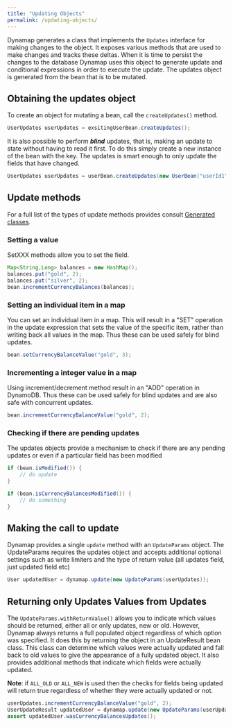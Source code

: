 ```yaml
---
title: "Updating Objects"
permalink: /updating-objects/
---
```


Dynamap generates a class that implements the `Updates` interface for making changes to the object. It exposes various methods that are used to make changes and tracks these deltas.
When it is time to persist the changes to the database Dynamap uses this object to generate update and conditional expressions in order to execute the update.
The updates object is generated from the bean that is to be mutated. 

## Obtaining the updates object

To create an object for mutating a bean, call the `createUpdates()` method.

```java
UserUpdates userUpdates = exsitingUserBean.createUpdates();
```

It is also possible to perform ***blind*** updates, that is, making an update to state without having to read it first. To do this simply create a new instance of the bean with the key.
The updates is smart enough to only update the fields that have changed.

```java
UserUpdates userUpdates = userBean.createUpdates(new UserBean("userId1"));
```

## Update methods

For a full list of the types of update methods provides consult [Generated classes](/generated-classes/).

### Setting a value

SetXXX methods allow you to set the field.

```java
Map<String,Long> balances = new HashMap();
balances.put("gold", 2);
balances.put("silver", 2);
bean.incrementCurrencyBalances(balances);
```

### Setting an individual item in a map

You can set an individual item in a map. This will result in a "SET" operation in the update expression that sets the value of the specific item, rather than writing back all values in the map.
Thus these can be used safely for blind updates.

```java
bean.setCurrencyBalanceValue("gold", 3);
```


### Incrementing a integer value in a map

Using increment/decrement method result in an "ADD" operation in DynamoDB. Thus these can be used safely for blind updates and are also safe with concurrent updates.

```java
bean.incrementCurrencyBalanceValue("gold", 2);
```

### Checking if there are pending updates

The updates objects provide a mechanism to check if there are any pending updates or even if a particular field has been modified

```java
if (bean.isModified()) {
    // do update
} 

if (bean.isCurrencyBalancesModified()) {
    // do something
}
```

## Making the call to update

Dynamap provides a single `update` method with an `UpdateParams` object. The UpdateParams requires the updates object and accepts additional optional settings such as write limiters and the type of return value (all updates field, just updated field etc)

```java
User updatedUser = dynamap.update(new UpdateParams(userUpdates));
```

## Returning only Updates Values from Updates

The `UpdateParams.withReturnValue()` allows you to indicate which values should be returned, either all or only updates, new or old.
However, Dynamap always returns a full populated object regardless of which option was specified. It does this by returning the object in an UpdateResult bean class. This class can determine which values were actually updated and fall back to old values to give the appearance of a fully updated object.
It also provides additional methods that indicate which fields were actually updated.

**Note**: if `ALL_OLD` or `ALL_NEW` is used then the checks for fields being updated will return true regardless of whether they were actually updated or not.

```java
userUpdates.incrementCurrencyBalanceValue("gold", 2);
UserUpdateResult updatedUser = dynamap.update(new UpdateParams(userUpdates).withReturnValue(DynamapReturnValue.UPDATED_NEW));
assert updatedUser.wasCurrencyBalancesUpdates();
```
